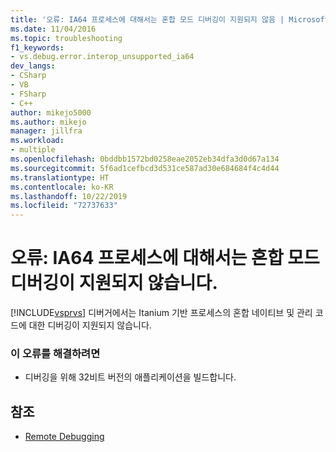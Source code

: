 ```yaml
---
title: '오류: IA64 프로세스에 대해서는 혼합 모드 디버깅이 지원되지 않음 | Microsoft Docs'
ms.date: 11/04/2016
ms.topic: troubleshooting
f1_keywords:
- vs.debug.error.interop_unsupported_ia64
dev_langs:
- CSharp
- VB
- FSharp
- C++
author: mikejo5000
ms.author: mikejo
manager: jillfra
ms.workload:
- multiple
ms.openlocfilehash: 0bddbb1572bd0258eae2052eb34dfa3d0d67a134
ms.sourcegitcommit: 5f6ad1cefbcd3d531ce587ad30e684684f4c4d44
ms.translationtype: HT
ms.contentlocale: ko-KR
ms.lasthandoff: 10/22/2019
ms.locfileid: "72737633"
---
```

# <a name="error-mixed-mode-debugging-for-ia64-processes-is-unsupported"></a>오류: IA64 프로세스에 대해서는 혼합 모드 디버깅이 지원되지 않습니다.
[!INCLUDE[vsprvs](../code-quality/includes/vsprvs_md.md)] 디버거에서는 Itanium 기반 프로세스의 혼합 네이티브 및 관리 코드에 대한 디버깅이 지원되지 않습니다.

### <a name="to-correct-this-error"></a>이 오류를 해결하려면

- 디버깅을 위해 32비트 버전의 애플리케이션을 빌드합니다.

## <a name="see-also"></a>참조
- [Remote Debugging](../debugger/remote-debugging.md)